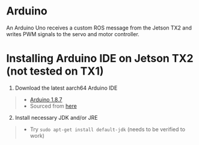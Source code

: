 # Arduino

An Arduino Uno receives a custom ROS message from the Jetson TX2 and writes PWM signals to the servo and motor controller.

# Installing Arduino IDE on Jetson TX2 (not tested on TX1)
1. Download the latest aarch64 Arduino IDE
  >- [Arduino 1.8.7](https://www.arduino.cc/download_handler.php?f=/arduino-1.8.7-linuxaarch64.tar.xz)
  >- Sourced from [here](https://github.com/arduino/arduino/issues/7302)
2. Install necessary JDK and/or JRE
  >- Try `sudo apt-get install default-jdk` (needs to be verified to work)
